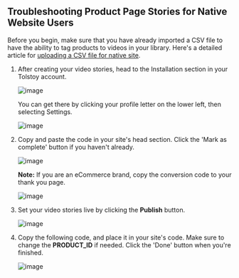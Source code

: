 ## Troubleshooting Product Page Stories for Native Website Users

Before you begin, make sure that you have already imported a CSV file to have the ability to tag products to videos in your library. Here's a detailed article for [uploading a CSV file for native site](https://help.gotolstoy.com/en/articles/9915467-how-to-upload-your-product-catalog-via-csv).

1. After creating your video stories, head to the Installation section in your Tolstoy account.

   ![image](https://github.com/user-attachments/assets/bc78b62d-e597-4883-9788-8c411d620516)


   You can get there by clicking your profile letter on the lower left, then selecting Settings.

   ![image](https://github.com/user-attachments/assets/4cb71f39-bee8-4313-be8f-1b8163b81edd)


2. Copy and paste the code in your site's head section. Click the 'Mark as complete' button if you haven't already.

   ![image](https://github.com/user-attachments/assets/959f5506-3089-48ee-8556-d7c8adecd6e0)


   **Note:** If you are an eCommerce brand, copy the conversion code to your thank you page.

   ![image](https://github.com/user-attachments/assets/6bac6a26-3b8f-4339-a3ef-2def3ca0bbbd)


3. Set your video stories live by clicking the **Publish** button.

   ![image](https://github.com/user-attachments/assets/ef01b5cd-576d-4433-9c6a-fa543e5fbae0)


4. Copy the following code, and place it in your site's code. Make sure to change the **PRODUCT_ID** if needed. Click the 'Done' button when you're finished.

   ![image](https://github.com/user-attachments/assets/d8ced053-8c73-49d6-a404-85a8958227c7)

